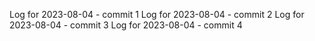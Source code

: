 Log for 2023-08-04 - commit 1
Log for 2023-08-04 - commit 2
Log for 2023-08-04 - commit 3
Log for 2023-08-04 - commit 4
